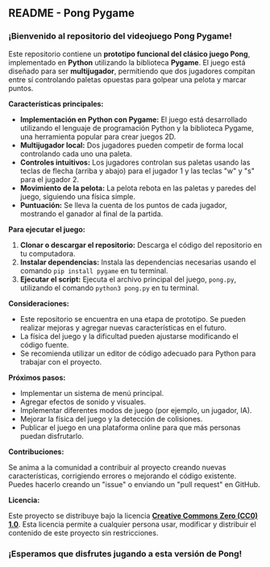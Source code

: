 ## README - Pong Pygame

### ¡Bienvenido al repositorio del videojuego Pong Pygame!

Este repositorio contiene un **prototipo funcional del clásico juego Pong**, implementado en **Python** utilizando la biblioteca **Pygame**. El juego está diseñado para ser **multijugador**, permitiendo que dos jugadores compitan entre sí controlando paletas opuestas para golpear una pelota y marcar puntos.

**Características principales:**

* **Implementación en Python con Pygame:** El juego está desarrollado utilizando el lenguaje de programación Python y la biblioteca Pygame, una herramienta popular para crear juegos 2D.
* **Multijugador local:** Dos jugadores pueden competir de forma local controlando cada uno una paleta.
* **Controles intuitivos:** Los jugadores controlan sus paletas usando las teclas de flecha (arriba y abajo) para el jugador 1 y las teclas "w" y "s" para el jugador 2.
* **Movimiento de la pelota:** La pelota rebota en las paletas y paredes del juego, siguiendo una física simple.
* **Puntuación:** Se lleva la cuenta de los puntos de cada jugador, mostrando el ganador al final de la partida.

**Para ejecutar el juego:**

1. **Clonar o descargar el repositorio:** Descarga el código del repositorio en tu computadora.
2. **Instalar dependencias:** Instala las dependencias necesarias usando el comando `pip install pygame` en tu terminal.
3. **Ejecutar el script:** Ejecuta el archivo principal del juego, `pong.py`, utilizando el comando `python3 pong.py` en tu terminal.

**Consideraciones:**

* Este repositorio se encuentra en una etapa de prototipo. Se pueden realizar mejoras y agregar nuevas características en el futuro.
* La física del juego y la dificultad pueden ajustarse modificando el código fuente.
* Se recomienda utilizar un editor de código adecuado para Python para trabajar con el proyecto.

**Próximos pasos:**

* Implementar un sistema de menú principal.
* Agregar efectos de sonido y visuales.
* Implementar diferentes modos de juego (por ejemplo, un jugador, IA).
* Mejorar la física del juego y la detección de colisiones.
* Publicar el juego en una plataforma online para que más personas puedan disfrutarlo.

**Contribuciones:**

Se anima a la comunidad a contribuir al proyecto creando nuevas características, corrigiendo errores o mejorando el código existente. Puedes hacerlo creando un "issue" o enviando un "pull request" en GitHub.

**Licencia:**

Este proyecto se distribuye bajo la licencia [**Creative Commons Zero (CC0) 1.0**](https://creativecommons.org/). Esta licencia permite a cualquier persona usar, modificar y distribuir el contenido de este proyecto sin restricciones.


### **¡Esperamos que disfrutes jugando a esta versión de Pong!**

